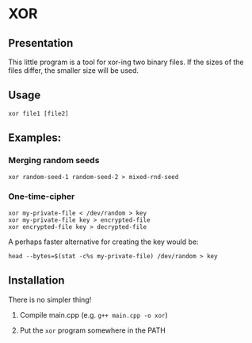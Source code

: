 # XOR

## Presentation

This little program is a tool for xor-ing two binary files.
If the sizes of the files differ, the smaller size will be used.

## Usage

`xor file1 [file2]`

## Examples:

### Merging random seeds

```
xor random-seed-1 random-seed-2 > mixed-rnd-seed
```

### One-time-cipher

```
xor my-private-file < /dev/random > key
xor my-private-file key > encrypted-file
xor encrypted-file key > decrypted-file
```

A perhaps faster alternative for creating the key would be:

```
head --bytes=$(stat -c%s my-private-file) /dev/random > key
```

## Installation

There is no simpler thing!

1. Compile main.cpp (e.g. `g++ main.cpp -o xor`)

2. Put the `xor` program somewhere in the PATH
